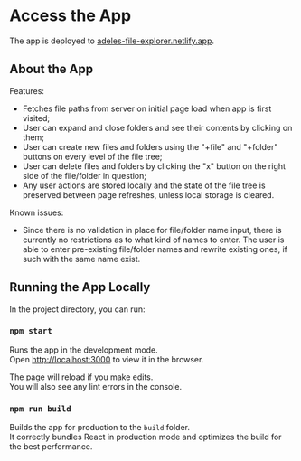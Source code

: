 # Access the App

The app is deployed to [adeles-file-explorer.netlify.app](https://adeles-file-explorer.netlify.app).

## About the App

Features:
* Fetches file paths from server on initial page load when app is first visited;
* User can expand and close folders and see their contents by clicking on them;
* User can create new files and folders using the "+file" and "+folder" buttons on every level of the file tree;
* User can delete files and folders by clicking the "x" button on the right side of the file/folder in question;
* Any user actions are stored locally and the state of the file tree is preserved between page refreshes, unless local storage is cleared.

Known issues:
* Since there is no validation in place for file/folder name input, there is currently no restrictions as to what kind of names to enter. The user is able to enter pre-existing file/folder names and rewrite existing ones, if such with the same name exist.
  
## Running the App Locally

In the project directory, you can run:

### `npm start`

Runs the app in the development mode.\
Open [http://localhost:3000](http://localhost:3000) to view it in the browser.

The page will reload if you make edits.\
You will also see any lint errors in the console.

### `npm run build`

Builds the app for production to the `build` folder.\
It correctly bundles React in production mode and optimizes the build for the best performance.

